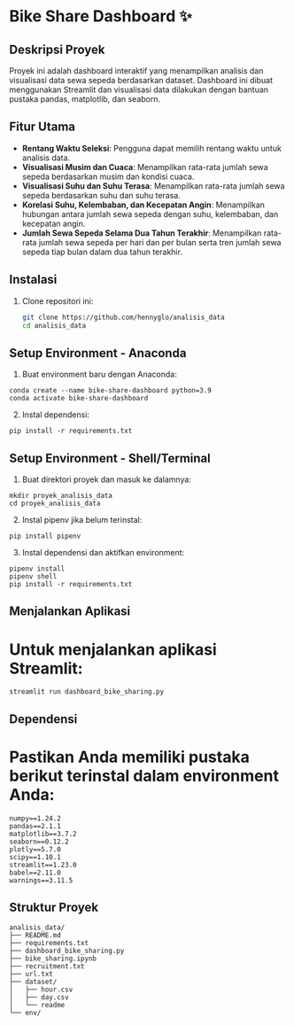 # Bike Share Dashboard :sparkles:

## Deskripsi Proyek
Proyek ini adalah dashboard interaktif yang menampilkan analisis dan visualisasi data sewa sepeda berdasarkan dataset. Dashboard ini dibuat menggunakan Streamlit dan visualisasi data dilakukan dengan bantuan pustaka pandas, matplotlib, dan seaborn.

## Fitur Utama
- **Rentang Waktu Seleksi**: Pengguna dapat memilih rentang waktu untuk analisis data.
- **Visualisasi Musim dan Cuaca**: Menampilkan rata-rata jumlah sewa sepeda berdasarkan musim dan kondisi cuaca.
- **Visualisasi Suhu dan Suhu Terasa**: Menampilkan rata-rata jumlah sewa sepeda berdasarkan suhu dan suhu terasa.
- **Korelasi Suhu, Kelembaban, dan Kecepatan Angin**: Menampilkan hubungan antara jumlah sewa sepeda dengan suhu, kelembaban, dan kecepatan angin.
- **Jumlah Sewa Sepeda Selama Dua Tahun Terakhir**: Menampilkan rata-rata jumlah sewa sepeda per hari dan per bulan serta tren jumlah sewa sepeda tiap bulan dalam dua tahun terakhir.

## Instalasi
1. Clone repositori ini:
   ```bash
   git clone https://github.com/hennyglo/analisis_data
   cd analisis_data

## Setup Environment - Anaconda
1. Buat environment baru dengan Anaconda:
  ```
conda create --name bike-share-dashboard python=3.9
conda activate bike-share-dashboard
```

2. Instal dependensi:
```
pip install -r requirements.txt
```

## Setup Environment - Shell/Terminal
1. Buat direktori proyek dan masuk ke dalamnya:
```
mkdir proyek_analisis_data
cd proyek_analisis_data
```

2. Instal pipenv jika belum terinstal:
```
pip install pipenv
```

3. Instal dependensi dan aktifkan environment:
```
pipenv install
pipenv shell
pip install -r requirements.txt
```

## Menjalankan Aplikasi
# Untuk menjalankan aplikasi Streamlit:
```
streamlit run dashboard_bike_sharing.py
```


## Dependensi
# Pastikan Anda memiliki pustaka berikut terinstal dalam environment Anda:
```
numpy==1.24.2
pandas==2.1.1
matplotlib==3.7.2
seaborn==0.12.2
plotly==5.7.0
scipy==1.10.1
streamlit==1.23.0
babel==2.11.0
warnings==3.11.5
```

## Struktur Proyek
```
analisis_data/
├── README.md
├── requirements.txt
├── dashboard_bike_sharing.py
├── bike_sharing.ipynb
├── recruitment.txt
├── url.txt
├── dataset/
│   ├── hour.csv
│   ├── day.csv
│   └── readme
└── env/
```
